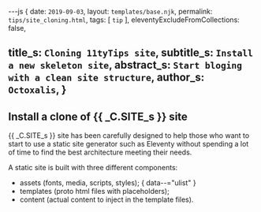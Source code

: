 ---js
{
  date:      `2019-09-03`,
  layout:    `templates/base.njk`,
  permalink: `tips/site_cloning.html`,
  tags:      [ `tip` ],
  eleventyExcludeFromCollections: false,

  title_s:     `Cloning 11tyTips site`,
  subtitle_s:  `Install a new skeleton site`,
  abstract_s:  `Start bloging with a clean site structure`,
  author_s:    `Octoxalis`,
}
---
[comment]: # (======== Post ========)

## Install a clone of {{ _C.SITE_s }} site

{{ _C.SITE_s }} site has been carefully designed to help those who want to start to use a static site generator such as Eleventy without spending a lot of time to find the best architecture meeting their needs.

A static site is built with three different components:
+ assets (fonts, media, scripts, styles);
{ data--="ulist" }
+ templates (proto html files with placeholders);
+ content (actual content to inject in the template files).

[comment]: # (======== Links ========)
